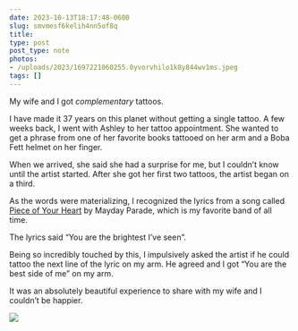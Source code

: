 ```yaml
---
date: 2023-10-13T18:17:48-0600
slug: smvmesf6kelih4nn5of8q
title: 
type: post
post_type: note
photos:
- /uploads/2023/1697221060255.0yvorvhilo1k8y844wv1ms.jpeg
tags: []
---
```

My wife and I got *complementary* tattoos.


I have made it 37 years on this planet without getting a single tattoo. A few weeks back, I went with Ashley to her tattoo appointment. She wanted to get a phrase from one of her favorite books tattooed on her arm and a Boba Fett helmet on her finger.


When we arrived, she said she had a surprise for me, but I couldn’t know until the artist started. After she got her first two tattoos, the artist began on a third.


As the words were materializing, I recognized the lyrics from a song called [Piece of Your Heart](https://spotify.link/Fpp2dLnYRDb) by Mayday Parade, which is my favorite band of all time.


The lyrics said “You are the brightest I’ve seen”.


Being so incredibly touched by this, I impulsively asked the artist if he could tattoo the next line of the lyric on my arm. He agreed and I got “You are the best side of me” on my arm.


It was an absolutely beautiful experience to share with my wife and I couldn’t be happier.


![](/uploads/2023/1697221060255.0yvorvhilo1k8y844wv1ms.jpeg)


